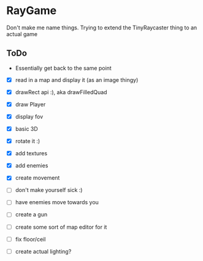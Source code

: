 # RayGame
Don't make me name things. Trying to extend the TinyRaycaster thing to an actual game

## ToDo 
* Essentially get back to the same point
- [x] read in a map and display it (as an image thingy)
- [x] drawRect api :), aka drawFilledQuad
- [x] draw Player
- [x] display fov
- [x] basic 3D
- [x] rotate it :)
- [x] add textures
- [x] add enemies
- [x] create movement
- [ ] don't make yourself sick :)
- [ ] have enemies move towards you
- [ ] create a gun
- [ ] create some sort of map editor for it 
- [ ] fix floor/ceil
- [ ] create actual lighting? 

